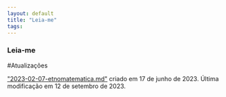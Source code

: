 ```yaml
---
layout: default
title: "Leia-me"
tags:
---
```

### Leia-me

#Atualizações

["2023-02-07-etnomatematica.md"]([https://efape.educacao.sp.gov.br/curriculopaulista/wp-content/uploads/2023/01/MAPPA-UC4-CHS_MAT.pdf](https://refuncionaware.github.io/20230207/etnomatematica)) criado em 17 de junho de 2023. Última modificação em 12 de setembro de 2023.
